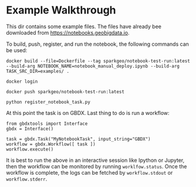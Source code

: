 # Example Walkthrough

This dir contains some example files. The files have already bee downloaded from https://notebooks.geobigdata.io.

To build, push, register, and run the notebook, the following commands can be used:

```
docker build --file=Dockerfile --tag sparkgeo/notebook-test-run:latest --build-arg NOTEBOOK_NAME=notebook_manual_deploy.ipynb --build-arg TASK_SRC_DIR=examples/ .

docker login

docker push sparkgeo/notebook-test-run:latest

python register_notebook_task.py
```

At this point the task is on GBDX. Last thing to do is run a workflow:

```
from gbdxtools import Interface
gbdx = Interface()

task = gbdx.Task("MyNotebookTask", input_string="GBDX")
workflow = gbdx.Workflow([ task ])
workflow.execute()
```

It is best to run the above in an interactive session like Ipython or Jupyter, then the workflow can be monitored by running `worklfow.status`. Once the workflow is complete, the logs can be fetched by `workflow.stdout` or `workflow.stderr`.